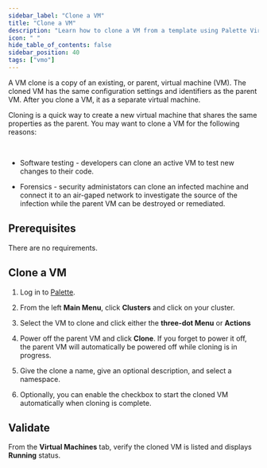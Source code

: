 ```yaml
---
sidebar_label: "Clone a VM"
title: "Clone a VM"
description: "Learn how to clone a VM from a template using Palette Virtual Machine Orchestrator."
icon: " "
hide_table_of_contents: false
sidebar_position: 40
tags: ["vmo"]
---
```


A VM clone is a copy of an existing, or parent, virtual machine (VM). The cloned VM has the same configuration settings and identifiers as the parent VM. After you clone a VM, it as a separate virtual machine.

Cloning is a quick way to create a new virtual machine that shares the same properties as the parent. You may want to clone a VM for the following reasons:

<br />

- Software testing - developers can clone an active VM to test new changes to their code.

- Forensics - security administators can clone an infected machine and connect it to an air-gaped network to investigate the source of the infection while the parent VM can be destroyed or remediated.

## Prerequisites

There are no requirements.

## Clone a VM

1. Log in to [Palette](https://console.spectrocloud.com).

2. From the left **Main Menu**, click **Clusters** and click on your cluster.

3. Select the VM to clone and click either the **three-dot Menu** or **Actions**

4. Power off the parent VM and click **Clone**. If you forget to power it off, the parent VM will automatically be powered off while cloning is in progress.

5. Give the clone a name, give an optional description, and select a namespace.

6. Optionally, you can enable the checkbox to start the cloned VM automatically when cloning is complete.

## Validate

From the **Virtual Machines** tab, verify the cloned VM is listed and displays **Running** status.
